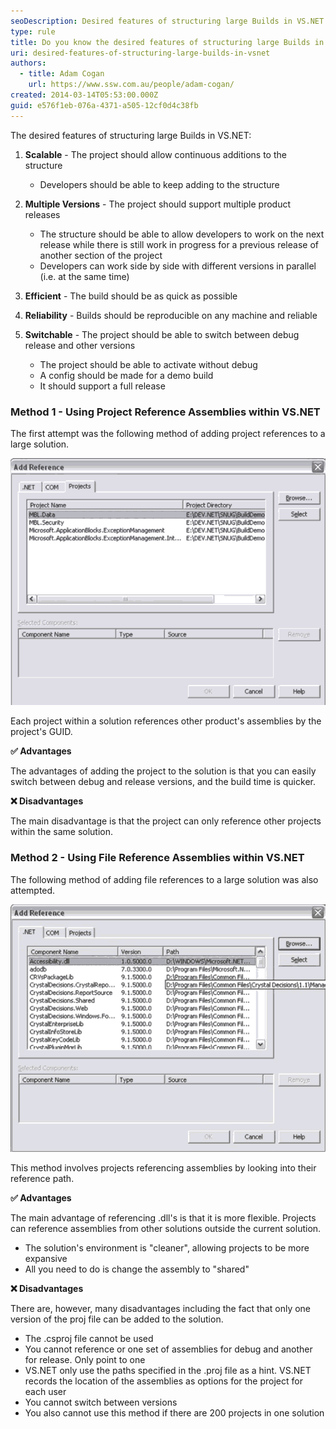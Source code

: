 ```yaml
---
seoDescription: Desired features of structuring large Builds in VS.NET include scalability, multiple versions, efficiency, reliability, and switchability.
type: rule
title: Do you know the desired features of structuring large Builds in VS.NET?
uri: desired-features-of-structuring-large-builds-in-vsnet
authors:
  - title: Adam Cogan
    url: https://www.ssw.com.au/people/adam-cogan/
created: 2014-03-14T05:53:00.000Z
guid: e576f1eb-076a-4371-a505-12cf0d4c38fb
---
```


The desired features of structuring large Builds in VS.NET:

<!--endintro-->

1. **Scalable** - The project should allow continuous additions to the structure

   - Developers should be able to keep adding to the structure

2. **Multiple Versions** - The project should support multiple product releases

   - The structure should be able to allow developers to work on the next release while there is still work in progress for a previous release of another section of the project
   - Developers can work side by side with different versions in parallel (i.e. at the same time)

3. **Efficient** - The build should be as quick as possible
4. **Reliability** - Builds should be reproducible on any machine and reliable
5. **Switchable** - The project should be able to switch between debug release and other versions

   - The project should be able to activate without debug
   - A config should be made for a demo build
   - It should support a full release

### Method 1 - Using Project Reference Assemblies within VS.NET

The first attempt was the following method of adding project references to a large solution.

![Figure: Adding a project reference](betterlargedotnet_projref.gif)

Each project within a solution references other product's assemblies by the project's GUID.

**✅ Advantages**

The advantages of adding the project to the solution is that you can easily switch between debug and release versions, and the build time is quicker.

**❌ Disadvantages**

The main disadvantage is that the project can only reference other projects within the same solution.

### Method 2 - Using File Reference Assemblies within VS.NET

The following method of adding file references to a large solution was also attempted.

![Figure: Adding a file reference](betterlargedotnet_fileref.gif)

This method involves projects referencing assemblies by looking into their reference path.

**✅ Advantages**

The main advantage of referencing .dll's is that it is more flexible. Projects can reference assemblies from other solutions outside the current solution.

- The solution's environment is "cleaner", allowing projects to be more expansive
- All you need to do is change the assembly to "shared"

**❌ Disadvantages**

There are, however, many disadvantages including the fact that only one version of the proj file can be added to the solution.

- The .csproj file cannot be used
- You cannot reference or one set of assemblies for debug and another for release. Only point to one
- VS.NET only use the paths specified in the .proj file as a hint. VS.NET records the location of the assemblies as options for the project for each user
- You cannot switch between versions
- You also cannot use this method if there are 200 projects in one solution
